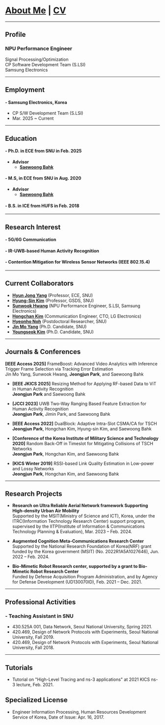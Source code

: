 # [About Me](index) | [CV](Resume_SunwookHwang.pdf)

---

## Profile

### NPU Performance Engineer

Signal Processing/Optimization \
CP Software Development Team (S.LSI)\
Samsung Electronics

---

## Employment

#### - Samsung Electronics, Korea

- CP S/W Development Team (S.LSI)
- Mar. 2025 ~ Current

<!-- #### - Seoul National University, Seoul, Korea
- Postdoctoral Researcher (**Advisor - [Prof. Saewoong Bahk](https://sites.google.com/netlab.snu.ac.kr/netlabhome/people/faculty))**
- Sept. 2023 ~ Aug. 2024 -->

---

## Education

#### - Ph.D. in ECE from SNU in Feb. 2025

- **Advisor**
  - **[Saewoong Bahk](https://sites.google.com/netlab.snu.ac.kr/netlabhome/people/faculty)**

#### - M.S, in ECE from SNU in Aug. 2020

- **Advisor**
  - **[Saewoong Bahk](https://sites.google.com/netlab.snu.ac.kr/netlabhome/people/faculty)**

#### - B.S. in ICE from HUFS in Feb. 2018

---

## Research Interest

<!-- - **Distributed learning, semi-supervised learning**
- **3D object detection for autonomous vehicles**
- **Protocol design for V2X communications and 5G New Radio** -->

#### - 5G/6G Communication

#### - IR-UWB-based Human Activity Recognition

#### - Contention Mitigation for Wireless Sensor Networks (IEEE 802.15.4)


---

## Current Collaborators

- **[Hyun Jong Yang](https://sites.google.com/view/aislsnu/people/professor)** (Professor, ECE, SNU)
- **[Hyung-Sin Kim](https://gsds.snu.ac.kr/people-post/hyung-sin-kim/)** (Professor, GSDS, SNU)
- **[Sunwook Hwang](https://sunwook-hwang.github.io)** (NPU Performance Engineer, S.LSI, Samsung Electronics)
- **[Hongchan Kim](https://sites.google.com/netlab.snu.ac.kr/netlabhome/people/ph-d-students/hongchan-kim)** (Communication Engineer, CTO, LG Electronics)
- **[Hyeonho Noh](https://sites.google.com/view/hhnoh)** (Postdoctoral Researcher, SNU)
- **[Jin Mo Yang](https://sites.google.com/netlab.snu.ac.kr/netlabhome/people/ph-d-students/jinmo-yang?authuser=0)** (Ph.D. Candidate, SNU)
- **[Youngseok Kim](https://sites.google.com/netlab.snu.ac.kr/netlabhome/people/ph-d-students/youngseok-kim?authuser=0)** (Ph.D. Candidate, SNU)

---

## Journals & Conferences

**[IEEE Access 2025]**
  FrameBoost: Advanced Video Analytics with Inference Trigger Frame Selection via Tracking Error Estimation\
  Jin Mo Yang, Sunwook Hwang, **Jeongjun Park**, and Saewoong Bahk

- **[IEEE JKICS 2025]**
  Resizing Method for Applying RF-based Data to ViT in Human Activity Recognition\
  **Jeongjun Park** and Saewoong Bahk

- **[JCCI 2023]**
UWB Two-Way Ranging Based Feature Extraction for Human Activity Recognition\
**Jeongjun Park**, Jimin Park, and Saewoong Bahk

- **[IEEE Access 2022]**
  DualBlock: Adaptive Intra-Slot CSMA/CA for TSCH\
  **Jeongjun Park**, Hongchan Kim, Hyung-sin Kim, and Saewoong Bahk

- **[Conference of the Korea Institute of Military Science and Technology 2020]**
  Random Back-Off in Timeslot for Mitigating Collisions of TSCH Networks\
  **Jeongjun Park**, Hongchan Kim, and Saewoong Bahk

- **[KICS Winter 2019]**
  RSSI-based Link Quality Estimation in Low-power and Lossy Networks\
  **Jeongjun Park**, Hongchan Kim, and Saewoong Bahk
<!--
#### - Domestic Conference Papers
1. 황선욱, 윤호영, 김병준, 최성현, "C-V2X에서 효과적인 CAM 중계 방식의 필요성에 대한 고찰," 제29회 통신정보합동학술대회 (JCCI 2019), 강릉, 2019년 5월 1-3일.

2. 황선욱, 손위평, 김병준, 윤호영, 박승일, 최성현, "MCS 조절에 따른 V2X 통신 성능 분석," 제28회 통신정보합동학술대회 (JCCI 2018), 여수, 2018년 5월 2-4일.

3. 황선욱, 윤강진, 박태준, 김지훈, 최성현, "LTE-LAA 다중채널 접속기법의 성능향상 방법," 한국통신학회 2017년도 동계종합학술발표회, 강원 정선, 2017년 1월 20일.
-->

---
<!-- 
## Intellectual Properties

### - Patents

- Semi-supervised learning method for object detection in autonomous vehicle
  and server for performing semi-supervised learning for object detection in
  autonomous vehicle\
  **Sunwook Hwang**, Youngseok Kim, Saewoong Bahk, and Hyung-sin Kim\
  **US 11,495,012**, Nov. 2022.\
  **Korean Patent 10-23-402**, Apr. 2022.

- Apparatus and method for using multiple carriers in wireless communication system\
  Byounghoon Jung, Jihoon Kim, Sunghyun Choi, Seung-Hoon Park, Jungsoo Jung, Taejun Park, Kangjin Yoon, Jaehong Yi, **Sunwook Hwang**\
  **US 11,330,585 B2**, May 2022.

- Method and apparatus for communication between vehicles and apparatus for using the same\
  **Sunwook Hwang**, Seongwon Kim, Hoyoung Yoon, Byungjun Kim, Sunghyun Choi, and Saewoong Bahk\
  **US 11,032,682 B2**, June, 2021.\
  **Korean Patent 10-1975759**, Apr. 2019.

- Method, apparatus and computer readable record media for collision-aware link adaptation through clustering\
  Kangjin Yoon, **Sunwook Hwang**, and Sunghyun Choi\
  **Korean Patent 10-2099376**, Apr. 2020.

- Method and apparatus for message relaying\
  Seungil Park, **Sunwook Hwang**, Hoyoung Yoon, Byungjun Kim, and Sunghyun Choi\
  **PCT/KR2019/008328**, July 2019.\
  **Korean Patent 10-1935230**, Dec. 2018.

- Method, apparatus and computer readable record media for sharing radio resource on unlicensed band\
  Kangjin Yoon, **Sunwook Hwang**, Taejun Park, Jihoon Kim, and Sunghyun Choi\
  **Korean Patent 10-1865390**, May 2018.

- Apparatus and method for operating a plurality of carriers in wireless communication system\
  Byounghoon Jung, Jihoon Kim, Sunghyun Choi, Seunghoon Park, Jungsoo Jung, Jaehong Yi, Kangjin Yoon, and **Sunwook Hwang**\
  Korean Patents Application 10-2017-0111389, filed Aug. 2017, Patent Pending.

### - Software Intellectual Properties

- LAA Channel Occupancy Time Adaptation Algorithm for fair coexistence with WLAN\
  Kangjin Yoon, **Sunwook Hwang**, Taejun Park, Jihoon Kim, and Sunghyun Choi\
  Korea Copyright Commission C-2017-024231, Oct. 2017.

- WLAN Saturation Detection Algorithm\
  Kangjin Yoon, **Sunwook Hwang**, Taejun Park, Jihoon Kim, and Sunghyun Choi\
  Korea Copyright Commission C-2017-000564, Jan. 2017.

--- -->

## Research Projects

- **Research on Ultra Reliable Aerial Network framework Supporting High-density Urban Air Mobility**\
  Supported by the MSIT(Ministry of Science and ICT), Korea, under the ITRC(Information Technology Research Center) support program, supervised by the IITP(Institute of Information & Communications Technology Planning & Evaluation), Mar. 2023 – Feb. 2024.

- **Augmented Cognition Meta-Communications Research Center**\
  Supported by the National Research Foundation of Korea(NRF) grant funded by the Korea government (MSIT) (No. 2022R1A5A1027646), Jun. 2022 – Feb. 2024.

- **Bio-Mimetic Robot Research center, supported by a grant to Bio-Mimetic Robot Research Center**\
  Funded by Defense Acquisition Program Administration, and by Agency for Defense Development (UD130070ID), Feb. 2021 – Dec. 2021.

---

## Professional Activities

### - Teaching Assistant in SNU

- 430.525A 001, Data Network, Seoul National University, Spring 2021.
- 420.469, Design of Network Protocols with Experiments, Seoul National University, Fall 2019.
- 420.469, Design of Network Protocols with Experiments, Seoul National University, Fall 2018.

---

## Tutorials

- Tutorial on "High-Level Tracing and ns-3 applications" at 2021 KICS ns-3 lecture, Feb. 2021.

## Specialized License

- Engineer Information Processing, Human Resources Development Service of Korea, Date of Issue: Apr. 16, 2017.
<!--
> This is a blockquote following a header.
>
> When something is important enough, you do it even if the odds are not in your favor.

#### Header 4

*   This is an unordered list following a header.
*   This is an unordered list following a header.
*   This is an unordered list following a header.

##### Header 5

1.  This is an ordered list following a header.
2.  This is an ordered list following a header.
3.  This is an ordered list following a header.

###### Header 6

| head1        | head two          | three |
|:-------------|:------------------|:------|
| ok           | good swedish fish | nice  |
| out of stock | good and plenty   | nice  |
| ok           | good `oreos`      | hmm   |
| ok           | good `zoute` drop | yumm  |

### There's a horizontal rule below this.

* * *

### Here is an unordered list:

*   Item foo
*   Item bar
*   Item baz
*   Item zip

### And an ordered list:

1.  Item one
1.  Item two
1.  Item three
1.  Item four

### And a nested list:

- level 1 item
  - level 2 item
  - level 2 item
    - level 3 item
    - level 3 item
- level 1 item
  - level 2 item
  - level 2 item
  - level 2 item
- level 1 item
  - level 2 item
  - level 2 item
- level 1 item

### Small image

![Octocat](https://github.githubassets.com/images/icons/emoji/octocat.png)

### Large image

![Branching](https://guides.github.com/activities/hello-world/branching.png)


### Definition lists can be used with HTML syntax.

<dl>
<dt>Name</dt>
<dd>Godzilla</dd>
<dt>Born</dt>
<dd>1952</dd>
<dt>Birthplace</dt>
<dd>Japan</dd>
<dt>Color</dt>
<dd>Green</dd>
</dl>

```
Long, single-line code blocks should not wrap. They should horizontally scroll if they are too long. This line should be long enough to demonstrate this.
```

```
The final element.
```
-->
